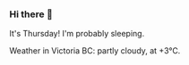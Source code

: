 ### Hi there :wave:

It's Thursday! I'm probably sleeping.

Weather in Victoria BC: partly cloudy, at +3°C.
